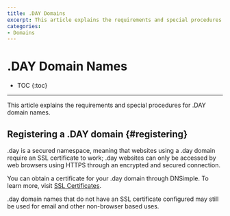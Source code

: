 ```yaml
---
title: .DAY Domains
excerpt: This article explains the requirements and special procedures for .DAY domain names.
categories:
- Domains
---
```


# .DAY Domain Names

* TOC
{:toc}

---

This article explains the requirements and special procedures for .DAY domain names.


## Registering a .DAY domain {#registering}

.day is a secured namespace, meaning that websites using a .day domain require an SSL certificate to work; .day websites can only be accessed by web browsers using HTTPS through an encrypted and secured connection.

You can obtain a certificate for your .day domain through DNSimple. To learn more, visit [SSL Certificates](/articles/ssl-certificates).

.day domain names that do not have an SSL certificate configured may still be used for email and other non-browser based uses.
